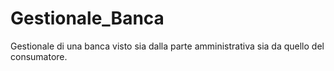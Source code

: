 # Gestionale_Banca
Gestionale di una banca visto sia dalla parte amministrativa sia da quello del consumatore.
